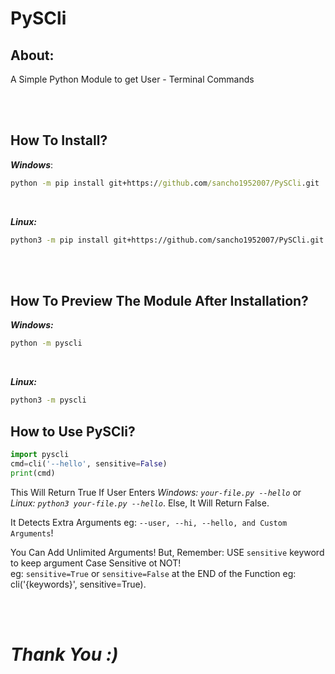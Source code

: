 # PySCli

## **About:**
A Simple Python Module to get User - Terminal Commands

<br><br>

## **How To Install?**
***Windows***:
```cmd
python -m pip install git+https://github.com/sancho1952007/PySCli.git
```

<br>

***Linux:***
```bash
python3 -m pip install git+https://github.com/sancho1952007/PySCli.git
```

<br><br>

## **How To Preview The Module After Installation?**
***Windows:***
```cmd
python -m pyscli
```

<br>

***Linux:***
```bash
python3 -m pyscli
```

## **How to Use PySCli?**
```python
import pyscli
cmd=cli('--hello', sensitive=False)
print(cmd)
```

This Will Return True If User Enters *Windows: `your-file.py --hello`* or *Linux: `python3 your-file.py --hello`*. Else, It Will Return False.  

It Detects Extra Arguments eg: `--user, --hi, --hello, and Custom Arguments`!  

You Can Add Unlimited Arguments! But, Remember: USE `sensitive` keyword to keep argument Case Sensitive ot NOT!  
eg: `sensitive=True` or `sensitive=False` at the END of the Function eg: cli('{keywords}', sensitive=True).  

<br><br>

# *Thank You :)*
